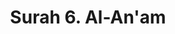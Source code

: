 ---
title       : "Surah 6. Al-An'am"
DATE        : 7/25/2018 9:18:17 AM
draft       : false
TYPE        : "quran"
layout      : "surah"
BookCode    : "ARB"
SurahNumber : "6"
TotalAyah   : "165"
---